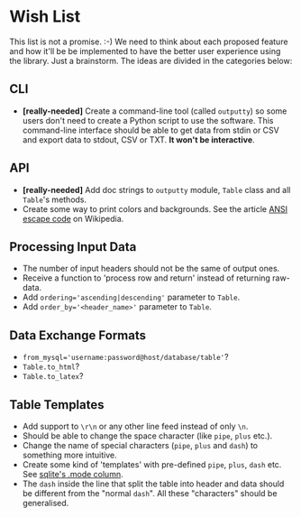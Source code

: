 Wish List
=========

This list is not a promise. :-) We need to think about each proposed feature
and how it'll be be implemented to have the better user experience using the
library. Just a brainstorm. The ideas are divided in the categories below:


CLI
---

- __[really-needed]__ Create a command-line tool (called `outputty`) so some
  users don't need to create a Python script to use the software. This
  command-line interface should be able to get data from stdin or CSV and
  export data to stdout, CSV or TXT. __It won't be interactive__.


API
---

- __[really-needed]__ Add doc strings to `outputty` module, `Table` class and
  all `Table`'s methods.
- Create some way to print colors and backgrounds. See the article [ANSI escape
  code](http://en.wikipedia.org/wiki/ANSI_escape_code) on Wikipedia.


Processing Input Data
---------------------

- The number of input headers should not be the same of output ones.
- Receive a function to 'process row and return' instead of returning raw-data.
- Add `ordering='ascending|descending'` parameter to `Table`.
- Add `order_by='<header_name>'` parameter to `Table`.


Data Exchange Formats
---------------------

- `from_mysql='username:password@host/database/table'`?
- `Table.to_html`?
- `Table.to_latex`?


Table Templates
---------------

- Add support to `\r\n` or any other line feed instead of only `\n`.
- Should be able to change the space character (like `pipe`, `plus` etc.).
- Change the name of special characters (`pipe`, `plus` and `dash`) to
  something more intuitive.
- Create some kind of 'templates' with pre-defined `pipe`, `plus`, `dash` etc.
  See [sqlite's .mode column](http://www.sqlite.org/sqlite.html).
- The `dash` inside the line that split the table into header and data should
  be different from the "normal `dash`". All these "characters" should be
  generalised.
